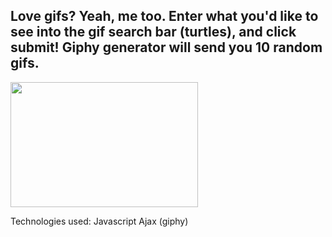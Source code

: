 <h2> Love gifs? Yeah, me too. Enter what you'd like to see into the gif search bar (turtles), and click submit! Giphy generator will send you 10 random gifs.</h2>

<img src="https://i.pinimg.com/564x/22/94/55/229455b492d3b29bd9d73fa887125cb2.jpg" data-canonical-src="https://i.pinimg.com/564x/22/94/55/229455b492d3b29bd9d73fa887125cb2.jpg" width="300" height="200" />

Technologies used:
Javascript
Ajax (giphy)

